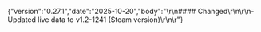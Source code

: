 {"version":"0.27.1","date":"2025-10-20","body":"\r\n#### Changed\r\n\r\n- Updated live data to v1.2-1241 (Steam version)\r\n\r"}